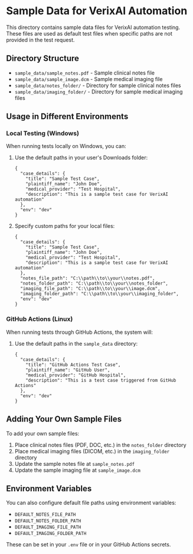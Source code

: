 # Sample Data for VerixAI Automation

This directory contains sample data files for VerixAI automation testing. These files are used as default test files when specific paths are not provided in the test request.

## Directory Structure

- `sample_data/sample_notes.pdf` - Sample clinical notes file
- `sample_data/sample_image.dcm` - Sample medical imaging file
- `sample_data/notes_folder/` - Directory for sample clinical notes files
- `sample_data/imaging_folder/` - Directory for sample medical imaging files

## Usage in Different Environments

### Local Testing (Windows)

When running tests locally on Windows, you can:

1. Use the default paths in your user's Downloads folder:
   ```
   {
     "case_details": {
       "title": "Sample Test Case",
       "plaintiff_name": "John Doe",
       "medical_provider": "Test Hospital",
       "description": "This is a sample test case for VerixAI automation"
     },
     "env": "dev"
   }
   ```

2. Specify custom paths for your local files:
   ```
   {
     "case_details": {
       "title": "Sample Test Case",
       "plaintiff_name": "John Doe",
       "medical_provider": "Test Hospital",
       "description": "This is a sample test case for VerixAI automation"
     },
     "notes_file_path": "C:\\path\\to\\your\\notes.pdf",
     "notes_folder_path": "C:\\path\\to\\your\\notes_folder",
     "imaging_file_path": "C:\\path\\to\\your\\image.dcm",
     "imaging_folder_path": "C:\\path\\to\\your\\imaging_folder",
     "env": "dev"
   }
   ```

### GitHub Actions (Linux)

When running tests through GitHub Actions, the system will:

1. Use the default paths in the `sample_data` directory:
   ```
   {
     "case_details": {
       "title": "GitHub Actions Test Case",
       "plaintiff_name": "GitHub User",
       "medical_provider": "GitHub Hospital",
       "description": "This is a test case triggered from GitHub Actions"
     },
     "env": "dev"
   }
   ```

## Adding Your Own Sample Files

To add your own sample files:

1. Place clinical notes files (PDF, DOC, etc.) in the `notes_folder` directory
2. Place medical imaging files (DICOM, etc.) in the `imaging_folder` directory
3. Update the sample notes file at `sample_notes.pdf`
4. Update the sample imaging file at `sample_image.dcm`

## Environment Variables

You can also configure default file paths using environment variables:

- `DEFAULT_NOTES_FILE_PATH`
- `DEFAULT_NOTES_FOLDER_PATH`
- `DEFAULT_IMAGING_FILE_PATH`
- `DEFAULT_IMAGING_FOLDER_PATH`

These can be set in your `.env` file or in your GitHub Actions secrets.
